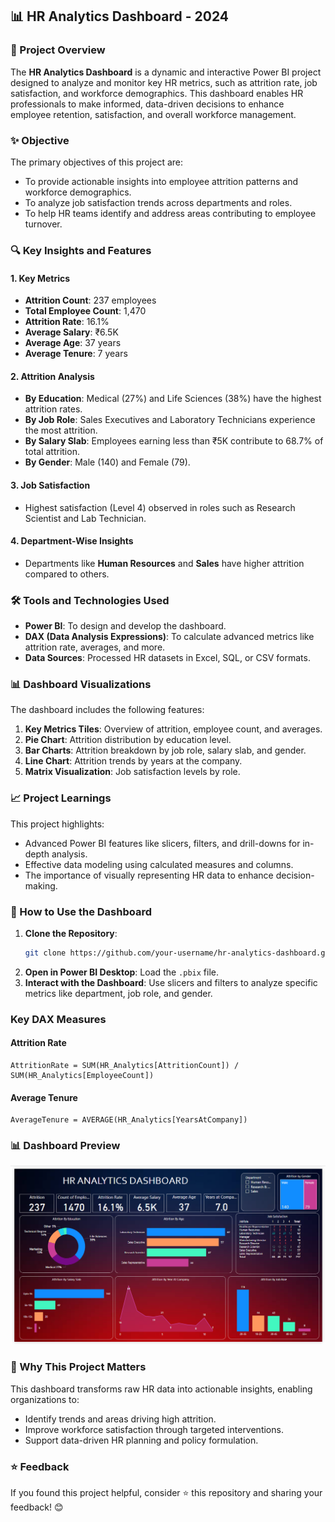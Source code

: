 ## 📊 HR Analytics Dashboard - 2024  

### 📜 Project Overview  
The **HR Analytics Dashboard** is a dynamic and interactive Power BI project designed to analyze and monitor key HR metrics, such as attrition rate, job satisfaction, and workforce demographics. This dashboard enables HR professionals to make informed, data-driven decisions to enhance employee retention, satisfaction, and overall workforce management.  

### ✨ Objective  
The primary objectives of this project are:  
- To provide actionable insights into employee attrition patterns and workforce demographics.  
- To analyze job satisfaction trends across departments and roles.  
- To help HR teams identify and address areas contributing to employee turnover.  

### 🔍 Key Insights and Features  

#### **1. Key Metrics**  
- **Attrition Count**: 237 employees  
- **Total Employee Count**: 1,470  
- **Attrition Rate**: 16.1%  
- **Average Salary**: ₹6.5K  
- **Average Age**: 37 years  
- **Average Tenure**: 7 years  

#### **2. Attrition Analysis**  
- **By Education**: Medical (27%) and Life Sciences (38%) have the highest attrition rates.  
- **By Job Role**: Sales Executives and Laboratory Technicians experience the most attrition.  
- **By Salary Slab**: Employees earning less than ₹5K contribute to 68.7% of total attrition.  
- **By Gender**: Male (140) and Female (79).  

#### **3. Job Satisfaction**  
- Highest satisfaction (Level 4) observed in roles such as Research Scientist and Lab Technician.  

#### **4. Department-Wise Insights**  
- Departments like **Human Resources** and **Sales** have higher attrition compared to others.  



### 🛠️ Tools and Technologies Used  
- **Power BI**: To design and develop the dashboard.  
- **DAX (Data Analysis Expressions)**: To calculate advanced metrics like attrition rate, averages, and more.  
- **Data Sources**: Processed HR datasets in Excel, SQL, or CSV formats.  


### 📊 Dashboard Visualizations  
The dashboard includes the following features:  
1. **Key Metrics Tiles**: Overview of attrition, employee count, and averages.  
2. **Pie Chart**: Attrition distribution by education level.  
3. **Bar Charts**: Attrition breakdown by job role, salary slab, and gender.  
4. **Line Chart**: Attrition trends by years at the company.  
5. **Matrix Visualization**: Job satisfaction levels by role.  


### 📈 Project Learnings  
This project highlights:  
- Advanced Power BI features like slicers, filters, and drill-downs for in-depth analysis.  
- Effective data modeling using calculated measures and columns.  
- The importance of visually representing HR data to enhance decision-making.  


### 📂 How to Use the Dashboard  

1. **Clone the Repository**:  
   ```bash
   git clone https://github.com/your-username/hr-analytics-dashboard.git
   ```
2. **Open in Power BI Desktop**: Load the `.pbix` file.  
3. **Interact with the Dashboard**: Use slicers and filters to analyze specific metrics like department, job role, and gender.  


### Key DAX Measures  
#### Attrition Rate  
```DAX
AttritionRate = SUM(HR_Analytics[AttritionCount]) / SUM(HR_Analytics[EmployeeCount])
```

#### Average Tenure  
```DAX
AverageTenure = AVERAGE(HR_Analytics[YearsAtCompany])
```

### 📊 Dashboard Preview  
![HR Analytics Dashboard](HR%20Analytics%20Dashboard.png)  

### 🌟 Why This Project Matters  
This dashboard transforms raw HR data into actionable insights, enabling organizations to:  
- Identify trends and areas driving high attrition.  
- Improve workforce satisfaction through targeted interventions.  
- Support data-driven HR planning and policy formulation.  

### ⭐ Feedback  
If you found this project helpful, consider ⭐ this repository and sharing your feedback! 😊  
